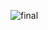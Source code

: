 ![final](https://github.com/akshayAR17/JS_Projects-/assets/107508875/8a0a7769-84c3-4cb2-8f34-fe071adb47ac)
